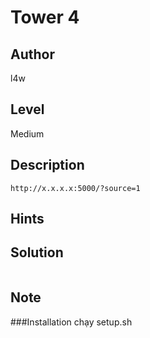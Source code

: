 # Tower 4

## Author
l4w
## Level
Medium
## Description
```
http://x.x.x.x:5000/?source=1
```
## Hints

## Solution
```

```

## Note
###Installation
chạy setup.sh
